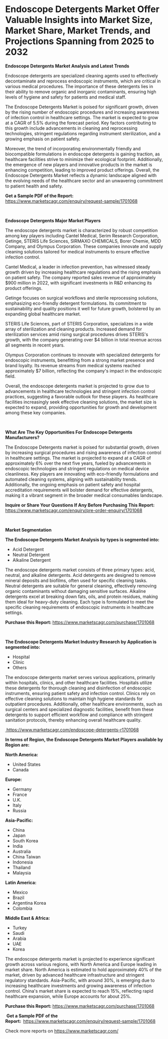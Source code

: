 <p><h1>Endoscope Detergents Market Offer Valuable Insights into Market Size, Market Share, Market Trends, and Projections Spanning from 2025 to 2032</h1></p><p><strong>Endoscope Detergents Market Analysis and Latest Trends</strong></p>
<p><p>Endoscope detergents are specialized cleaning agents used to effectively decontaminate and reprocess endoscopic instruments, which are critical in various medical procedures. The importance of these detergents lies in their ability to remove organic and inorganic contaminants, ensuring high levels of hygiene and safety for patients and medical staff.</p><p>The Endoscope Detergents Market is poised for significant growth, driven by the rising number of endoscopic procedures and increasing awareness of infection control in healthcare settings. The market is expected to grow at a CAGR of 5.5% during the forecast period. Key factors contributing to this growth include advancements in cleaning and reprocessing technologies, stringent regulations regarding instrument sterilization, and a growing emphasis on patient safety.</p><p>Moreover, the trend of incorporating environmentally friendly and biocompatible formulations in endoscope detergents is gaining traction, as healthcare facilities strive to minimize their ecological footprint. Additionally, the emergence of new players and innovative products in the market is enhancing competition, leading to improved product offerings. Overall, the Endoscope Detergents Market reflects a dynamic landscape aligned with the evolving needs of the healthcare sector and an unwavering commitment to patient health and safety.</p></p>
<p><strong>Get a Sample PDF of the Report:&nbsp;</strong> <a href="https://www.marketscagr.com/enquiry/request-sample/1701068?utm_campaign=2959&utm_medium=2&utm_source=Github&utm_content=ia&utm_term=27032025&utm_id=endoscope-detergents">https://www.marketscagr.com/enquiry/request-sample/1701068</a></p>
<p>&nbsp;</p>
<p><strong>Endoscope Detergents Major Market Players</strong></p>
<p><p>The endoscope detergents market is characterized by robust competition among key players including Cantel Medical, Serim Research Corporation, Getinge, STERIS Life Sciences, SIRMAXO CHEMICALS, Borer Chemie, MDD Company, and Olympus Corporation. These companies innovate and supply cleaning solutions tailored for medical instruments to ensure effective infection control.</p><p>Cantel Medical, a leader in infection prevention, has witnessed steady growth driven by increasing healthcare regulations and the rising emphasis on patient safety. The company reported sales revenue of approximately $900 million in 2022, with significant investments in R&D enhancing its product offerings.</p><p>Getinge focuses on surgical workflows and sterile reprocessing solutions, emphasizing eco-friendly detergent formulations. Its commitment to sustainability and quality positions it well for future growth, bolstered by an expanding global healthcare market.</p><p>STERIS Life Sciences, part of STERIS Corporation, specializes in a wide array of sterilization and cleaning products. Increased demand for sterilization services amid rising surgical procedures drives STERIS's growth, with the company generating over $4 billion in total revenue across all segments in recent years.</p><p>Olympus Corporation continues to innovate with specialized detergents for endoscopic instruments, benefitting from a strong market presence and brand loyalty. Its revenue streams from medical systems reached approximately $7 billion, reflecting the company's impact in the endoscopic field.</p><p>Overall, the endoscope detergents market is projected to grow due to advancements in healthcare technologies and stringent infection control practices, suggesting a favorable outlook for these players. As healthcare facilities increasingly seek effective cleaning solutions, the market size is expected to expand, providing opportunities for growth and development among these key companies.</p></p>
<p>&nbsp;</p>
<p><strong>What Are The Key Opportunities For Endoscope Detergents Manufacturers?</strong></p>
<p><p>The Endoscope Detergents market is poised for substantial growth, driven by increasing surgical procedures and rising awareness of infection control in healthcare settings. The market is projected to expand at a CAGR of approximately 6% over the next five years, fueled by advancements in endoscopic technologies and stringent regulations on medical device cleanliness. Key players are innovating with eco-friendly formulations and automated cleaning systems, aligning with sustainability trends. Additionally, the ongoing emphasis on patient safety and hospital accreditation requirements will bolster demand for effective detergents, making it a vibrant segment in the broader medical consumables landscape.</p></p>
<p><strong>Inquire or Share Your Questions If Any Before Purchasing This Report:</strong> <a href="https://www.marketscagr.com/enquiry/pre-order-enquiry/1701068?utm_campaign=2959&utm_medium=2&utm_source=Github&utm_content=ia&utm_term=27032025&utm_id=endoscope-detergents">https://www.marketscagr.com/enquiry/pre-order-enquiry/1701068</a></p>
<p>&nbsp;</p>
<p><strong>Market Segmentation</strong></p>
<p><strong>The Endoscope Detergents Market Analysis by types is segmented into:</strong></p>
<p><ul><li>Acid Detergent</li><li>Neutral Detergent</li><li>Alkaline Detergent</li></ul></p>
<p><p>The endoscope detergents market consists of three primary types: acid, neutral, and alkaline detergents. Acid detergents are designed to remove mineral deposits and biofilms, often used for specific cleaning tasks. Neutral detergents are suitable for general cleaning, effectively removing organic contaminants without damaging sensitive surfaces. Alkaline detergents excel at breaking down fats, oils, and protein residues, making them ideal for heavy-duty cleaning. Each type is formulated to meet the specific cleaning requirements of endoscopic instruments in healthcare settings.</p></p>
<p><strong>Purchase this Report:&nbsp;</strong><a href="https://www.marketscagr.com/purchase/1701068?utm_campaign=2959&utm_medium=2&utm_source=Github&utm_content=ia&utm_term=27032025&utm_id=endoscope-detergents">https://www.marketscagr.com/purchase/1701068</a></p>
<p>&nbsp;</p>
<p><strong>The Endoscope Detergents Market Industry Research by Application is segmented into:</strong></p>
<p><ul><li>Hospital</li><li>Clinic</li><li>Others</li></ul></p>
<p><p>The endoscope detergents market serves various applications, primarily within hospitals, clinics, and other healthcare facilities. Hospitals utilize these detergents for thorough cleaning and disinfection of endoscopic instruments, ensuring patient safety and infection control. Clinics rely on effective cleaning solutions to maintain high hygiene standards for outpatient procedures. Additionally, other healthcare environments, such as surgical centers and specialized diagnostic facilities, benefit from these detergents to support efficient workflow and compliance with stringent sanitation protocols, thereby enhancing overall healthcare quality.</p></p>
<p><a href="https://www.marketscagr.com/endoscope-detergents-r1701068?utm_campaign=2959&utm_medium=2&utm_source=Github&utm_content=ia&utm_term=27032025&utm_id=endoscope-detergents">&nbsp;https://www.marketscagr.com/endoscope-detergents-r1701068</a></p>
<p><strong>In terms of Region, the Endoscope Detergents Market Players available by Region are:</strong></p>
<p>
    <p> <strong> North America: </strong>
        <ul>
            <li>United States</li>
            <li>Canada</li>
        </ul>
        </p> 
    <p> <strong> Europe: </strong>
        <ul>
            <li>Germany</li>
            <li>France</li>
            <li>U.K.</li>
            <li>Italy</li>
            <li>Russia</li>
        </ul>
        </p> 
    <p> <strong> Asia-Pacific: </strong>
        <ul>
            <li>China</li>
            <li>Japan</li>
            <li>South Korea</li>
            <li>India</li>
            <li>Australia</li>
            <li>China Taiwan</li>
            <li>Indonesia</li>
            <li>Thailand</li>
            <li>Malaysia</li>
        </ul>
        </p> 
    <p> <strong> Latin America: </strong>
        <ul>
            <li>Mexico</li>
            <li>Brazil</li>
            <li>Argentina Korea</li>
            <li>Colombia</li>
        </ul>
        </p> 
    <p> <strong> Middle East & Africa: </strong>
        <ul>
            <li>Turkey</li>
            <li>Saudi</li>
            <li>Arabia</li>
            <li>UAE</li>
            <li>Korea</li>
        </ul>
    </p>
    </p>
<p><p>The endoscope detergents market is projected to experience significant growth across various regions, with North America and Europe leading in market share. North America is estimated to hold approximately 40% of the market, driven by advanced healthcare infrastructure and stringent regulatory standards. Asia-Pacific, with around 30%, is emerging due to increasing healthcare investments and growing awareness of infection control. China's market share is expected to reach 15%, reflecting rapid healthcare expansion, while Europe accounts for about 25%.</p></p>
<p><strong>Purchase this Report: </strong><a href="https://www.marketscagr.com/purchase/1701068?utm_campaign=2959&utm_medium=2&utm_source=Github&utm_content=ia&utm_term=27032025&utm_id=endoscope-detergents">https://www.marketscagr.com/purchase/1701068</a></p>
<p>&nbsp;<strong>Get a Sample PDF of the Report:&nbsp;&nbsp;</strong><a href="https://www.marketscagr.com/enquiry/request-sample/1701068?utm_campaign=2959&utm_medium=2&utm_source=Github&utm_content=ia&utm_term=27032025&utm_id=endoscope-detergents">https://www.marketscagr.com/enquiry/request-sample/1701068</a></p>
<p><strong></strong></p>
<p>Check more reports on <a href="https://www.marketscagr.com/?utm_campaign=2959&utm_medium=2&utm_source=Github&utm_content=ia&utm_term=27032025&utm_id=endoscope-detergents">https://www.marketscagr.com/</a></p>